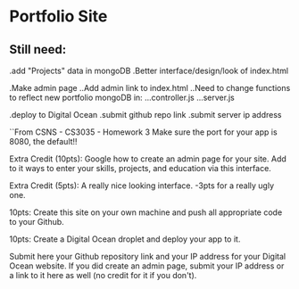 # Portfolio Site

## Still need:
.add "Projects" data in mongoDB
.Better interface/design/look of index.html

.Make admin page
..Add admin link to index.html
..Need to change functions to reflect new portfolio mongoDB in:
...controller.js
...server.js

.deploy to Digital Ocean
.submit github repo link
.submit server ip address

``From CSNS - CS3035 - Homework 3
Make sure the port for your app is 8080, the default!!

Extra Credit (10pts): Google how to create an admin page for your site. Add to it ways to enter your skills, projects, and education via this interface.

Extra Credit (5pts): A really nice looking interface. -3pts for a really ugly one. 

10pts: Create this site on your own machine and push all appropriate code to your Github.

10pts: Create a Digital Ocean droplet and deploy your app to it.

Submit here your Github repository link and your IP address for your Digital Ocean website. If you did create an admin page, submit your IP address or a link to it here as well (no credit for it if you don't).
